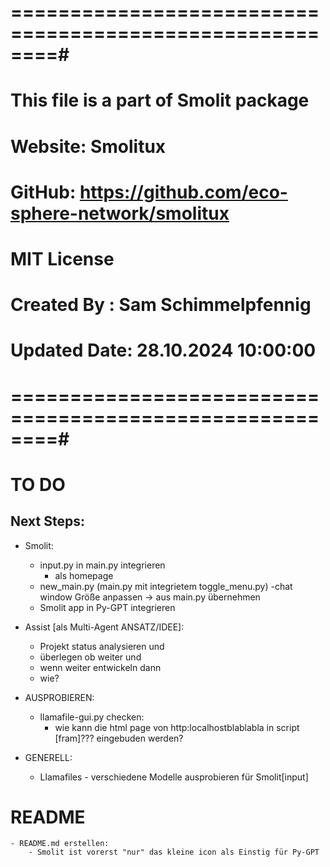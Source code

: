 # ========================================================#
# This file is a part of Smolit package                   #
# Website: **Smolitux**                                   #
# GitHub:  https://github.com/eco-sphere-network/smolitux #
# MIT License                                             #
# Created By  : Sam Schimmelpfennig                       #
# Updated Date: 28.10.2024 10:00:00                       #
# ========================================================#

# ################################################################################

# TO DO
## Next Steps:
- Smolit:
    - input.py in main.py integrieren
        - als homepage
    - new_main.py (main.py mit integrietem toggle_menu.py) 
        -chat window Größe anpassen -> aus main.py übernehmen
    - Smolit app in Py-GPT integrieren
 
- Assist [als Multi-Agent ANSATZ/IDEE]:
    - Projekt status analysieren und 
    - überlegen ob weiter und
    - wenn weiter entwickeln dann
    - wie?

- AUSPROBIEREN:
    - llamafile-gui.py checken:
        - wie kann die html page von http:localhostblablabla in script [fram]??? eingebuden werden?

- GENERELL:
    - Llamafiles - verschiedene Modelle ausprobieren für Smolit[input] 

# ################################################################################

# README

    - README.md erstellen:
        - Smolit ist vorerst "nur" das kleine icon als Einstig für Py-GPT